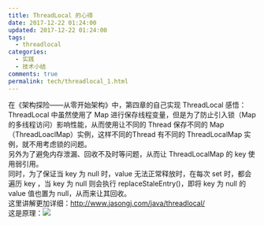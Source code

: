 ```yaml
---
title: ThreadLocal 的心得
date: 2017-12-22 01:24:00
updated: 2017-12-22 01:24:00
tags:
  - threadlocal
categories: 
  - 实践
  - 技术小结
comments: true
permalink: tech/threadlocal_1.html 
---
```


在《架构探险——从零开始架构》中，第四章的自己实现 ThreadLocal 感悟：  
ThreadLocal 中虽然使用了 Map 进行保存线程变量，但是为了防止引入锁（Map 的多线程访问）影响性能，从而使用让不同的 Thread 保存不同的 Map（ThreadLoaclMap）实例，这样不同的Thread 有不同的 ThreadLocalMap 实例，就不用考虑锁的问题。   
另外为了避免内存泄漏、回收不及时等问题，从而让 ThreadLocalMap 的 key 使用弱引用。  
同时，为了保证当 key 为 null 时，value 无法正常释放时，在每次 set 时，都会遍历 key ，当 key 为 null 则会执行 replaceStaleEntry()，即将 key 为 null 的 value 值也置为 null，从而来让其回收。    
这里讲解更加详细：http://www.jasongj.com/java/threadlocal/  
这是原理：![][1]

[1]: http://leran2deeplearnjavawebtech.oss-cn-beijing.aliyuncs.com/learn/others/threadlocal.png
